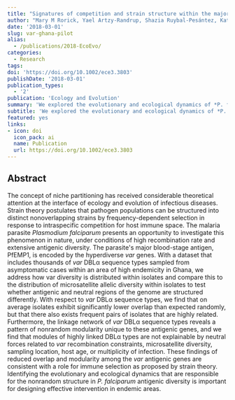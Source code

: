 ```yaml
---
title: "Signatures of competition and strain structure within the major blood-stage antigen of Plasmodium falciparum in a local community in Ghana"
author: "Mary M Rorick, Yael Artzy-Randrup, Shazia Ruybal-Pesántez, Kathryn E Tiedje, Thomas S Rask, Abraham R Oduro, Anita Ghansah, Kwadwo A Koram, Karen P Day, Mercedes Pascual"
date: '2018-03-01'
slug: var-ghana-pilot
alias:
  - /publications/2018-EcoEvo/
categories:
  - Research
tags:
doi: 'https://doi.org/10.1002/ece3.3803'
publishDate: '2018-03-01'
publication_types:
  - '2'
publication: 'Ecology and Evolution'
summary: 'We explored the evolutionary and ecological dynamics of *P. falciparum* antigenic diversity.'
subtitle: 'We explored the evolutionary and ecological dynamics of *P. falciparum* antigenic diversity'
featured: yes
links:
- icon: doi
  icon_pack: ai
  name: Publication
  url: https://doi.org/10.1002/ece3.3803
---
```


## Abstract 
The concept of niche partitioning has received considerable theoretical attention at the interface of ecology and evolution of infectious diseases. Strain theory postulates that pathogen populations can be structured into distinct nonoverlapping strains by frequency-dependent selection in response to intraspecific competition for host immune space. The malaria parasite *Plasmodium falciparum* presents an opportunity to investigate this phenomenon in nature, under conditions of high recombination rate and extensive antigenic diversity. The parasite's major blood-stage antigen, PfEMP1, is encoded by the hyperdiverse *var* genes. With a dataset that includes thousands of *var* DBLα sequence types sampled from asymptomatic cases within an area of high endemicity in Ghana, we address how var diversity is distributed within isolates and compare this to the distribution of microsatellite allelic diversity within isolates to test whether antigenic and neutral regions of the genome are structured differently. With respect to *var* DBLα sequence types, we find that on average isolates exhibit significantly lower overlap than expected randomly, but that there also exists frequent pairs of isolates that are highly related. Furthermore, the linkage network of *var* DBLα sequence types reveals a pattern of nonrandom modularity unique to these antigenic genes, and we find that modules of highly linked DBLα types are not explainable by neutral forces related to *var* recombination constraints, microsatellite diversity, sampling location, host age, or multiplicity of infection. These findings of reduced overlap and modularity among the *var* antigenic genes are consistent with a role for immune selection as proposed by strain theory. Identifying the evolutionary and ecological dynamics that are responsible for the nonrandom structure in *P. falciparum* antigenic diversity is important for designing effective intervention in endemic areas.
